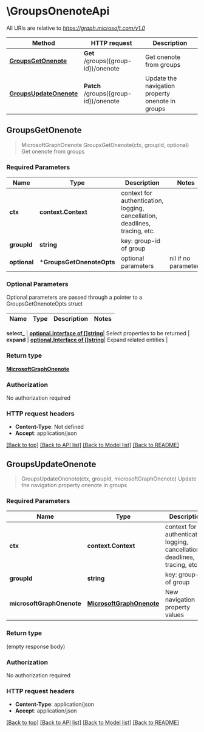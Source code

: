 # \GroupsOnenoteApi

All URIs are relative to *https://graph.microsoft.com/v1.0*

Method | HTTP request | Description
------------- | ------------- | -------------
[**GroupsGetOnenote**](GroupsOnenoteApi.md#GroupsGetOnenote) | **Get** /groups({group-id})/onenote | Get onenote from groups
[**GroupsUpdateOnenote**](GroupsOnenoteApi.md#GroupsUpdateOnenote) | **Patch** /groups({group-id})/onenote | Update the navigation property onenote in groups



## GroupsGetOnenote

> MicrosoftGraphOnenote GroupsGetOnenote(ctx, groupId, optional)
Get onenote from groups

### Required Parameters


Name | Type | Description  | Notes
------------- | ------------- | ------------- | -------------
**ctx** | **context.Context** | context for authentication, logging, cancellation, deadlines, tracing, etc.
**groupId** | **string**| key: group-id of group | 
 **optional** | ***GroupsGetOnenoteOpts** | optional parameters | nil if no parameters

### Optional Parameters

Optional parameters are passed through a pointer to a GroupsGetOnenoteOpts struct


Name | Type | Description  | Notes
------------- | ------------- | ------------- | -------------

 **select_** | [**optional.Interface of []string**](string.md)| Select properties to be returned | 
 **expand** | [**optional.Interface of []string**](string.md)| Expand related entities | 

### Return type

[**MicrosoftGraphOnenote**](microsoft.graph.onenote.md)

### Authorization

No authorization required

### HTTP request headers

- **Content-Type**: Not defined
- **Accept**: application/json

[[Back to top]](#) [[Back to API list]](../README.md#documentation-for-api-endpoints)
[[Back to Model list]](../README.md#documentation-for-models)
[[Back to README]](../README.md)


## GroupsUpdateOnenote

> GroupsUpdateOnenote(ctx, groupId, microsoftGraphOnenote)
Update the navigation property onenote in groups

### Required Parameters


Name | Type | Description  | Notes
------------- | ------------- | ------------- | -------------
**ctx** | **context.Context** | context for authentication, logging, cancellation, deadlines, tracing, etc.
**groupId** | **string**| key: group-id of group | 
**microsoftGraphOnenote** | [**MicrosoftGraphOnenote**](MicrosoftGraphOnenote.md)| New navigation property values | 

### Return type

 (empty response body)

### Authorization

No authorization required

### HTTP request headers

- **Content-Type**: application/json
- **Accept**: application/json

[[Back to top]](#) [[Back to API list]](../README.md#documentation-for-api-endpoints)
[[Back to Model list]](../README.md#documentation-for-models)
[[Back to README]](../README.md)

